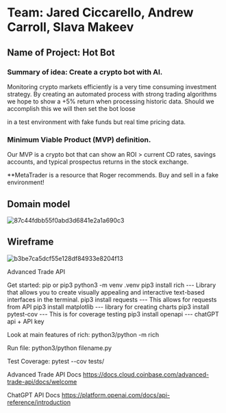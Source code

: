# Team: Jared Ciccarello, Andrew Carroll, Slava Makeev


## Name of Project: Hot Bot

### Summary of idea: Create a crypto bot with AI.

  Monitoring crypto markets efficiently is a very time consuming investment strategy.  By creating an automated process with strong
  trading algorithms we hope to show a +5% return when processing historic data.  Should we accomplish this we will then set the bot loose

  in a test environment with fake funds but real time pricing data.



### Minimum Viable Product (MVP) definition.

Our MVP is a crypto bot that can show an ROI > current CD rates, savings accounts, and typical prospectus 
returns in the stock exchange.

**MetaTrader is a resource that Roger recommends.  Buy and sell in a fake environment!

## Domain model
![87c44fdbb55f0abd3d6841e2a1a690c3](https://github.com/Lambda-Destroyers/hot-bot/assets/71305940/bb956190-6b72-47dc-9839-5ab47c6b31a5)

## Wireframe
![b3be7ca5dcf55e128df84933e8204f13](https://github.com/Lambda-Destroyers/hot-bot/assets/71305940/c1fd4bf3-ea9a-465d-b8ef-d32d6d8fa488)


Advanced Trade API

Get started:
  pip or pip3
python3 -m venv .venv
pip3 install rich --- Library that allows you to create visually appealing and interactive text-based interfaces in the terminal.
pip3 install requests --- This allows for requests from API
pip3 install matplotlib --- library for creating charts
pip3 install pytest-cov --- This is for coverage testing
pip3 install openapi --- chatGPT api + API key


Look at main features of rich:
python3/python -m rich

Run file:
python3/python filename.py

Test Coverage: 
pytest --cov tests/


Advanced Trade API Docs
https://docs.cloud.coinbase.com/advanced-trade-api/docs/welcome

ChatGPT API Docs
https://platform.openai.com/docs/api-reference/introduction